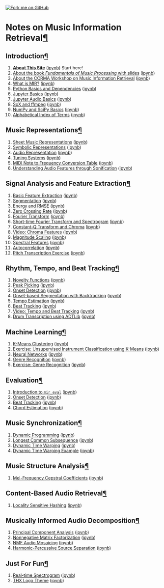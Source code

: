 [![Fork me on GitHub](https://camo.githubusercontent.com/a6677b08c955af8400f44c6298f40e7d19cc5b2d/68747470733a2f2f73332e616d617a6f6e6177732e636f6d2f6769746875622f726962626f6e732f666f726b6d655f72696768745f677261795f3664366436642e706e67)](https://github.com/stevetjoa/musicinformationretrieval.com)

# Notes on Music Information Retrieval<a href="#Notes-on-Music-Information-Retrieval" class="anchor-link">¶</a>

## Introduction<a href="#Introduction" class="anchor-link">¶</a>

1.  [**About This Site**](about.html) ([ipynb](about.ipynb)) Start here!
2.  [About the book _Fundamentals of Music Processing_ with slides](about_fmp.html) ([ipynb](about_fmp.ipynb))
3.  [About the CCRMA Workshop on Music Information Retrieval](about_ccrma_workshop.html) ([ipynb](about_ccrma_workshop.ipynb))
4.  [What is MIR?](why_mir.html) ([ipynb](why_mir.ipynb))
5.  [Python Basics and Dependencies](python_basics.html) ([ipynb](python_basics.ipynb))
6.  [Jupyter Basics](get_good_at_ipython.html) ([ipynb](get_good_at_ipython.ipynb))
7.  [Jupyter Audio Basics](ipython_audio.html) ([ipynb](ipython_audio.ipynb))
8.  [SoX and ffmpeg](sox_and_ffmpeg.html) ([ipynb](sox_and_ffmpeg.ipynb))
9.  [NumPy and SciPy Basics](numpy_basics.html) ([ipynb](numpy_basics.ipynb))
10. [Alphabetical Index of Terms](alphabetical_index.html) ([ipynb](alphabetical_index.ipynb))

## Music Representations<a href="#Music-Representations" class="anchor-link">¶</a>

1.  [Sheet Music Representations](sheet_music_representations.html) ([ipynb](sheet_music_representations.ipynb))
2.  [Symbolic Representations](symbolic_representations.html) ([ipynb](symbolic_representations.ipynb))
3.  [Audio Representation](audio_representation.html) ([ipynb](audio_representation.ipynb))
4.  [Tuning Systems](tuning_systems.html) ([ipynb](tuning_systems.ipynb))
5.  [MIDI Note to Frequency Conversion Table](midi_conversion_table.html) ([ipynb](midi_conversion_table.ipynb))
6.  [Understanding Audio Features through Sonification](feature_sonification.html) ([ipynb](feature_sonification.ipynb))

## Signal Analysis and Feature Extraction<a href="#Signal-Analysis-and-Feature-Extraction" class="anchor-link">¶</a>

1.  [Basic Feature Extraction](basic_feature_extraction.html) ([ipynb](basic_feature_extraction.ipynb))
2.  [Segmentation](segmentation.html) ([ipynb](segmentation.ipynb))
3.  [Energy and RMSE](energy.html) ([ipynb](energy.ipynb))
4.  [Zero Crossing Rate](zcr.html) ([ipynb](zcr.ipynb))
5.  [Fourier Transform](fourier_transform.html) ([ipynb](fourier_transform.ipynb))
6.  [Short-time Fourier Transform and Spectrogram](stft.html) ([ipynb](stft.ipynb))
7.  [Constant-Q Transform and Chroma](chroma.html) ([ipynb](chroma.ipynb))
8.  [Video: Chroma Features](video_chroma.html) ([ipynb](video_chroma.ipynb))
9.  [Magnitude Scaling](magnitude_scaling.html) ([ipynb](magnitude_scaling.ipynb))
10. [Spectral Features](spectral_features.html) ([ipynb](spectral_features.ipynb))
11. [Autocorrelation](autocorrelation.html) ([ipynb](autocorrelation.ipynb))
12. [Pitch Transcription Exercise](pitch_transcription_exercise.html) ([ipynb](pitch_transcription_exercise.ipynb))

## Rhythm, Tempo, and Beat Tracking<a href="#Rhythm,-Tempo,-and-Beat-Tracking" class="anchor-link">¶</a>

1.  [Novelty Functions](novelty_functions.html) ([ipynb](novelty_functions.ipynb))
2.  [Peak Picking](peak_picking.html) ([ipynb](peak_picking.ipynb))
3.  [Onset Detection](onset_detection.html) ([ipynb](onset_detection.ipynb))
4.  [Onset-based Segmentation with Backtracking](onset_segmentation.html) ([ipynb](onset_segmentation.ipynb))
5.  [Tempo Estimation](tempo_estimation.html) ([ipynb](tempo_estimation.ipynb))
6.  [Beat Tracking](beat_tracking.html) ([ipynb](beat_tracking.ipynb))
7.  [Video: Tempo and Beat Tracking](video_tempo_beat_tracking.html) ([ipynb](video_tempo_beat_tracking.ipynb))
8.  [Drum Transcription using ADTLib](adtlib.html) ([ipynb](adtlib.ipynb))

## Machine Learning<a href="#Machine-Learning" class="anchor-link">¶</a>

1.  [K-Means Clustering](kmeans.html) ([ipynb](kmeans.ipynb))
2.  [Exercise: Unsupervised Instrument Classification using K-Means](kmeans_instrument_classification.html) ([ipynb](kmeans_instrument_classification.ipynb))
3.  [Neural Networks](neural_networks.html) ([ipynb](neural_networks.ipynb))
4.  [Genre Recognition](genre_recognition.html) ([ipynb](genre_recognition.ipynb))
5.  [Exercise: Genre Recognition](exercise_genre_recognition.html) ([ipynb](exercise_genre_recognition.ipynb))

## Evaluation<a href="#Evaluation" class="anchor-link">¶</a>

1.  [Introduction to `mir_eval`](intro_mir_eval.html) ([ipynb](intro_mir_eval.ipynb))
2.  [Onset Detection](evaluation_onset.html) ([ipynb](evaluation_onset.ipynb))
3.  [Beat Tracking](evaluation_beat.html) ([ipynb](evaluation_beat.ipynb))
4.  [Chord Estimation](evaluation_chord.html) ([ipynb](evaluation_chord.ipynb))

## Music Synchronization<a href="#Music-Synchronization" class="anchor-link">¶</a>

1.  [Dynamic Programming](dp.html) ([ipynb](dp.ipynb))
2.  [Longest Common Subsequence](lcs.html) ([ipynb](lcs.ipynb))
3.  [Dynamic Time Warping](dtw.html) ([ipynb](dtw.ipynb))
4.  [Dynamic Time Warping Example](dtw_example.html) ([ipynb](dtw_example.ipynb))

## Music Structure Analysis<a href="#Music-Structure-Analysis" class="anchor-link">¶</a>

1.  [Mel-Frequency Cepstral Coefficients](mfcc.html) ([ipynb](mfcc.ipynb))

## Content-Based Audio Retrieval<a href="#Content-Based-Audio-Retrieval" class="anchor-link">¶</a>

1.  [Locality Sensitive Hashing](lsh_fingerprinting.html) ([ipynb](lsh_fingerprinting.ipynb))

## Musically Informed Audio Decomposition<a href="#Musically-Informed-Audio-Decomposition" class="anchor-link">¶</a>

1.  [Principal Component Analysis](pca.html) ([ipynb](pca.ipynb))
2.  [Nonnegative Matrix Factorization](nmf.html) ([ipynb](nmf.ipynb))
3.  [NMF Audio Mosaicing](nmf_audio_mosaic.html) ([ipynb](nmf_audio_mosaic.ipynb))
4.  [Harmonic-Percussive Source Separation](hpss.html) ([ipynb](hpss.ipynb))

## Just For Fun<a href="#Just-For-Fun" class="anchor-link">¶</a>

1.  [Real-time Spectrogram](realtime_spectrogram.html) ([ipynb](realtime_spectrogram.ipynb))
2.  [THX Logo Theme](thx_logo_theme.html) ([ipynb](thx_logo_theme.ipynb))
